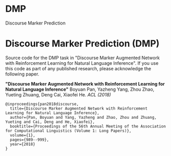 # DMP
Discourse Marker Prediction
# Discourse Marker Prediction (DMP)
Source code for the DMP task in "Discourse Marker Augmented Network with Reinforcement Learning for Natural Language Inference".
If you use this code as part of any published research, please acknowledge the following paper.

**"Discourse Marker Augmented Network with Reinforcement Learning for Natural Language Inference"**
Boyuan Pan, Yazheng Yang, Zhou Zhao, Yueting Zhuang, Deng Cai, Xiaofei He. _ACL (2018)_ 

```
@inproceedings{pan2018discourse,
  title={Discourse Marker Augmented Network with Reinforcement Learning for Natural Language Inference},
  author={Pan, Boyuan and Yang, Yazheng and Zhao, Zhou and Zhuang, Yueting and Cai, Deng and He, Xiaofei},
  booktitle={Proceedings of the 56th Annual Meeting of the Association for Computational Linguistics (Volume 1: Long Papers)},
  volume={1},
  pages={989--999},
  year={2018}
}
```
